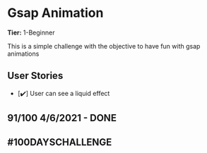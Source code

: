 # Gsap Animation

**Tier:** 1-Beginner

This is a simple challenge with the objective to have fun with gsap animations

## User Stories

-   [✔️] User can see a liquid effect

## 91/100 4/6/2021 - DONE

## #100DAYSCHALLENGE